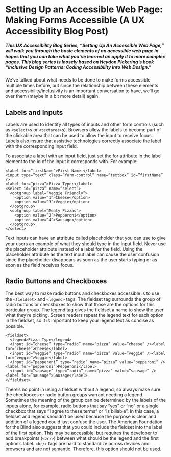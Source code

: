 # Setting Up an Accessible Web Page: Making Forms Accessible (A UX Accessibility Blog Post)
##### This UX Accessibility Blog Series, “Setting Up An Accessible Web Page,” will walk you through the basic elements of an accessible web page in hopes that you can take what you’ve learned an apply it to more complex pages. This blog series is loosely based on Heydon Pickering’s book “Inclusive Design Patterns: Coding Accessibility Into Web Design.”

<p>We’ve talked about what needs to be done to make forms accessible multiple times before, but since the relationship between these elements and accessibility/inclusivity is an important conversation to have, we’ll go over them (maybe in a bit more detail) again.</p>

<h2>Labels and Inputs</h2>
<p>Labels are used to identify all types of inputs and other form controls (such as <code>&lt;select&gt;</code>s or <code>&lt;textarea&gt;</code>s). Browsers allow the labels to become part of the clickable area that can be used to allow the input to receive focus. Labels also insure that assistive technologies correctly associate the label with the corresponding input field. </p>
<p>To associate a label with an input field, just set the for attribute in the label element to the id of the input it corresponds with. For example:</p>
<pre><code>&lt;label for=”firstName”&gt;First Name:&lt;/label&gt;
&lt;input type=”text” class=”form-control” name=”textbox” id=”firstName” /&gt;
&lt;label for=”pizza”&gt;Pizza Type:&lt;/label&gt;
&lt;select id=”pizza” name=”select”&gt;
  &lt;optgroup label=”Veggie Friendly”&gt;
    &lt;option value=”1”&gt;Cheese&lt;/option&gt;
    &lt;option value=”3”&gt;Veggie&lt;/option&gt;
  &lt;/optgroup&gt;
  &lt;optgroup label=”Meaty Pizzas”&gt;
    &lt;option value=”2”&gt;Pepperoni&lt;/option&gt;
    &lt;option value=”4”&gt;Sausage&lt;/option&gt;
  &lt;/optgroup&gt;
&lt;/select&gt;</code></pre>
<p>Text inputs can have an attribute called placeholder that you can use to give your users an example of what they should type in the input field. Never use the placeholder attribute instead of a label for the field. Using the placeholder attribute as the text input label can cause the user confusion since the placeholder disappears as soon as the user starts typing or as soon as the field receives focus. </p>

<h2>Radio Buttons and Checkboxes</h2>
<p>The best way to make radio buttons and checkboxes accessible is to use the <code>&lt;fieldset&gt;</code> and <code>&lt;legend&gt;</code> tags. The fieldset tag surrounds the group of radio buttons or checkboxes to show that those are the options for this particular group. The legend tag gives the fieldset a name to show the user what they’re picking. Screen readers repeat the legend text for each option in the fieldset, so it is important to keep your legend text as concise as possible.</p>
<pre><code>&lt;fieldset&gt;
  &lt;legend&gt;Pizza Type&lt;/legend&gt;
  &lt;input id=”cheese” type=”radio” name=”pizza” value=”cheese” /&gt;&lt;label for=”cheese”&gt;Cheese&lt;/label&gt;
  &lt;input id=”veggie” type=”radio” name=”pizza” value=”veggie” /&gt;&lt;label for=”veggie”&gt;Veggie&lt;/label&gt;
  &lt;input id=”pepperoni” type=”radio” name=”pizza” value=”pepperoni” /&gt;&lt;label for=”pepperoni”&gt;Pepperoni&lt;/label&gt;
  &lt;input id=”sausage” type=”radio” name=”pizza” value=”sausage” /&gt;&lt;label for=”sausage”&gt;Sausage&lt;/label&gt;
&lt;/fieldset&gt;</code></pre>
<p>There’s no point in using a fieldset without a legend, so always make sure the checkboxes or radio button groups warrant needing a legend. Sometimes the meaning of the group can be determined by the labels of the inputs alone, for example, radio buttons that say “yes” or “no” or a single checkbox that says “I agree to these terms” or “is billable”. In this case, a fieldset and legend shouldn’t be used because the purpose is clear and addition of a legend could just confuse the user.
The American Foundation for the Blind also suggests that you could include the fieldset into the label of the first option. This may be accessible, but requires the developer to add breakpoints (<code>&lt;br/&gt;</code>) between what should be the legend and the first option’s label. <code>&lt;br/&gt;</code> tags are hard to standardize across devices and browsers and are not semantic. Therefore, this option should not be used.</p>
